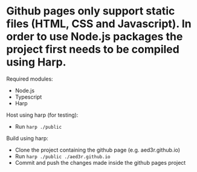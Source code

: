 # Github pages only support static files (HTML, CSS and Javascript). In order to use Node.js packages the project first needs to be compiled using Harp.  

Required modules:
 - Node.js
 - Typescript
 - Harp

Host using harp (for testing):
 - Run `harp ./public`

Build using harp:
 - Clone the project containing the github page (e.g. aed3r.github.io)
 - Run `harp ./public ./aed3r.github.io`
 - Commit and push the changes made inside the github pages project